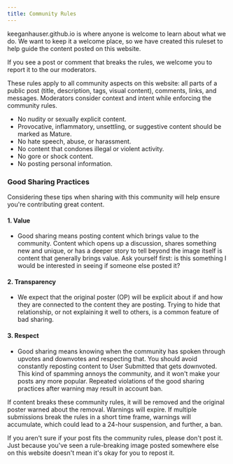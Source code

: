 ```yaml
---
title: Community Rules
---
```


keeganhauser.github.io is where anyone is welcome to learn about what we do.
We want to keep it a welcome place, so we have created this ruleset to help guide the content posted on this website.

If you see a post or comment that breaks the rules, we welcome you to report it to the our moderators.

These rules apply to all community aspects on this website: all parts of a public post (title, description, tags, visual content), comments, links, and messages.
Moderators consider context and intent while enforcing the community rules.

- No nudity or sexually explicit content.
- Provocative, inflammatory, unsettling, or suggestive content should be marked as Mature.
- No hate speech, abuse, or harassment.
- No content that condones illegal or violent activity.
- No gore or shock content.
- No posting personal information.

### Good Sharing Practices

Considering these tips when sharing with this community will help ensure you're contributing great content.

#### 1. Value
- Good sharing means posting content which brings value to the community. Content which opens up a discussion, shares something new and unique, or has a deeper story to tell beyond the image itself is content that generally brings value. Ask yourself first: is this something I would be interested in seeing if someone else posted it?
#### 2. Transparency
- We expect that the original poster (OP) will be explicit about if and how they are connected to the content they are posting. Trying to hide that relationship, or not explaining it well to others, is a common feature of bad sharing.
#### 3. Respect
- Good sharing means knowing when the community has spoken through upvotes and downvotes and respecting that. You should avoid constantly reposting content to User Submitted that gets downvoted. This kind of spamming annoys the community, and it won't make your posts any more popular.
  Repeated violations of the good sharing practices after warning may result in account ban.


If content breaks these community rules, it will be removed and the original poster warned about the removal.
Warnings will expire. If multiple submissions break the rules in a short time frame, warnings will accumulate, which could lead to a 24-hour suspension, and further, a ban.

If you aren't sure if your post fits the community rules, please don't post it.
Just because you've seen a rule-breaking image posted somewhere else on this website doesn't mean it's okay for you to repost it.

